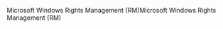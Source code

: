 <span data-ttu-id="1904b-101">Microsoft Windows Rights Management (RM)</span><span class="sxs-lookup"><span data-stu-id="1904b-101">Microsoft Windows Rights Management (RM)</span></span>